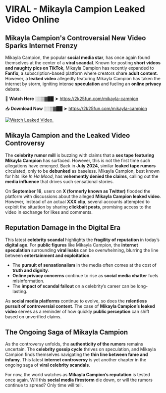 # VIRAL - Mikayla Campion Leaked Video Online

## **Mikayla Campion's Controversial New Video Sparks Internet Frenzy**  

Mikayla Campion, the popular **social media star**, has once again found themselves at the center of a **viral scandal**. Known for posting **short videos and naughty pics on TikTok**, Mikayla Campion has recently expanded to **Fanfix**, a subscription-based platform where creators share **adult content**. However, a **leaked video** allegedly featuring Mikayla Campion has taken the internet by storm, igniting intense **speculation** and fueling an **online privacy** debate.  

🔴 **Watch Here** ░░▒▓██ ➤ https://2k25fun.com/mikayla-campion  

📥 **Download Now** ░░▒▓██ ➤ https://2k25fun.com/mikayla-campion  

[![Watch Leaked Video.](https://miro.medium.com/v2/resize:fit:828/format:webp/1*cilzJN44JGOrTw9NJCrNHA.gif "Watch Leaked Video")](https://2k25fun.com/mikayla-campion)

## **Mikayla Campion and the Leaked Video Controversy**  

The **celebrity rumor mill** is buzzing with claims that a **sex tape featuring Mikayla Campion** has surfaced. However, this is not the first time such allegations have emerged. Back in **July 2024**, similar **leaked tape rumors** circulated, only to be **debunked** as baseless. Mikayla Campion, best known for hits like *In Ha Mood*, has **vehemently denied the claims**, calling out the **media influence** that drives such sensational stories.  

On **September 16**, users on **X (formerly known as Twitter)** flooded the platform with discussions about the alleged **Mikayla Campion leaked video**. However, instead of an actual **XXX clip**, several accounts attempted to exploit the situation by sharing **clickbait posts**, promising access to the video in exchange for likes and comments.  

## **Reputation Damage in the Digital Era**  

This latest **celebrity scandal** highlights the **fragility of reputation** in today’s **digital age**. For **public figures** like Mikayla Campion, the **internet speculation** surrounding **viral leaks** can be overwhelming, blurring the line between **entertainment and exploitation**.  

- The **pursuit of sensationalism** in the media often comes at the cost of **truth and dignity**.  
- **Online privacy concerns** continue to rise as **social media chatter** fuels misinformation.  
- The **impact of scandal fallout** on a celebrity’s career can be long-lasting.  

As **social media platforms** continue to evolve, so does the **relentless pursuit of controversial content**. The case of **Mikayla Campion’s leaked video** serves as a reminder of how quickly **public perception** can shift based on unverified claims.  

## **The Ongoing Saga of Mikayla Campion**  

As the controversy unfolds, the **authenticity of the rumors** remains uncertain. The **celebrity gossip cycle** thrives on speculation, and Mikayla Campion finds themselves navigating the **thin line between fame and infamy**. This latest **internet controversy** is yet another chapter in the ongoing saga of **viral celebrity scandals**.  

For now, the world watches as **Mikayla Campion’s reputation** is tested once again. Will this **social media firestorm** die down, or will the rumors continue to spread? Only time will tell.